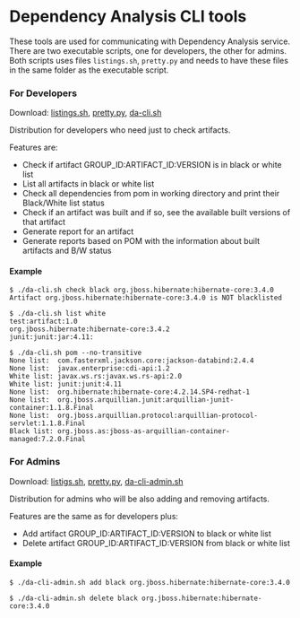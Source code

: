 # Dependency Analysis CLI tools

These tools are used for communicating with Dependency Analysis service. There are two executable
scripts, one for developers, the other for admins. Both scripts uses files `listings.sh`, `pretty.py` and needs to
have these files in the same folder as the executable script.

### For Developers
Download: [listings.sh](https://raw.githubusercontent.com/project-ncl/dependency-analysis/master/cli/listings.sh),
[pretty.py](https://github.com/project-ncl/dependency-analysis/blob/master/cli/pretty.py),
[da-cli.sh](https://raw.githubusercontent.com/project-ncl/dependency-analysis/master/cli/da-cli.sh)

Distribution for developers who need just to check artifacts.

Features are:
* Check if artifact GROUP_ID:ARTIFACT_ID:VERSION is in black or white list
* List all artifacts in black or white list
* Check all dependencies from pom in working directory and print their Black/White list status
* Check if an artifact was built and if so, see the available built versions of that artifact
* Generate report for an artifact
* Generate reports based on POM with the information about built artifacts and B/W status

#### Example
```
$ ./da-cli.sh check black org.jboss.hibernate:hibernate-core:3.4.0
Artifact org.jboss.hibernate:hibernate-core:3.4.0 is NOT blacklisted
```
```
$ ./da-cli.sh list white
test:artifact:1.0
org.jboss.hibernate:hibernate-core:3.4.2
junit:junit:jar:4.11:
```
```
$ ./da-cli.sh pom --no-transitive
None list:  com.fasterxml.jackson.core:jackson-databind:2.4.4
None list:  javax.enterprise:cdi-api:1.2
White list: javax.ws.rs:javax.ws.rs-api:2.0
White list: junit:junit:4.11
None list:  org.hibernate:hibernate-core:4.2.14.SP4-redhat-1
None list:  org.jboss.arquillian.junit:arquillian-junit-container:1.1.8.Final
None list:  org.jboss.arquillian.protocol:arquillian-protocol-servlet:1.1.8.Final
Black list: org.jboss.as:jboss-as-arquillian-container-managed:7.2.0.Final
```
### For Admins
Download: [listigs.sh](https://raw.githubusercontent.com/project-ncl/dependency-analysis/master/cli/listings.sh),
[pretty.py](https://github.com/project-ncl/dependency-analysis/blob/master/cli/pretty.py),
[da-cli-admin.sh](https://raw.githubusercontent.com/project-ncl/dependency-analysis/master/cli/bwlist-admin.sh)

Distribution for admins who will be also adding and removing artifacts.

Features are the same as for developers plus:
 * Add artifact GROUP_ID:ARTIFACT_ID:VERSION to black or white list
 * Delete artifact GROUP_ID:ARTIFACT_ID:VERSION from black or white list

#### Example
```
$ ./da-cli-admin.sh add black org.jboss.hibernate:hibernate-core:3.4.0
```
```
$ ./da-cli-admin.sh delete black org.jboss.hibernate:hibernate-core:3.4.0
```
